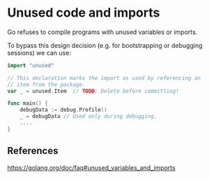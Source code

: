 # Unused code and imports

Go refuses to compile programs with unused variables or imports.

To bypass this design decision (e.g. for bootstrapping or debugging sessions) we
can use:

```go
import "unused"

// This declaration marks the import as used by referencing an
// item from the package.
var _ = unused.Item  // TODO: Delete before committing!

func main() {
    debugData := debug.Profile()
    _ = debugData // Used only during debugging.
    ....
}
```

## References

https://golang.org/doc/faq#unused_variables_and_imports
